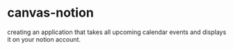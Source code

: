 # canvas-notion

creating an application that takes all upcoming calendar events and displays it on your notion account.
